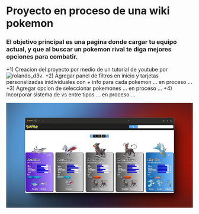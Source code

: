 # Proyecto en proceso de una wiki pokemon

### El objetivo principal es una pagina donde cargar tu equipo actual, y que al buscar un pokemon rival te diga mejores opciones para combatir.

+1) Creacion del proyecto por medio de un tutorial de youtube por ![rolando_d3v](https://www.youtube.com/watch?v=iRTx5_kwyNA).
+2) Agregar panel de filtros en inicio y tarjetas personalizadas inidividuales con + info para cada pokemon ... en proceso ...
+3) Agregar opcion de seleccionar pokemones   ... en proceso ...
+4) Incorporar sistema de vs entre tipos ... en proceso ...

![](https://github.com/RodrigoLarroca/Pokemon_react/blob/main/PokeWiki.webp)
